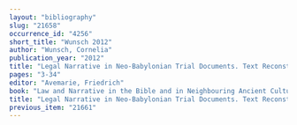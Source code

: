 ```yaml
---
layout: "bibliography"
slug: "21658"
occurrence_id: "4256"
short_title: "Wunsch 2012"
author: "Wunsch, Cornelia"
publication_year: "2012"
title: "Legal Narrative in Neo-Babylonian Trial Documents. Text Reconstruction, Interpretation, and Assyriological Method"
pages: "3-34"
editor: "Avemarie, Friedrich"
book: "Law and Narrative in the Bible and in Neighbouring Ancient Cultures (Tübingen)"
title: "Legal Narrative in Neo-Babylonian Trial Documents. Text Reconstruction, Interpretation, and Assyriological Method"
previous_item: "21661"
---
```

